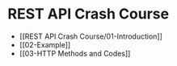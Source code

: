 # REST API Crash Course

- [[REST API Crash Course/01-Introduction]]
- [[02-Example]]
- [[03-HTTP Methods and Codes]]